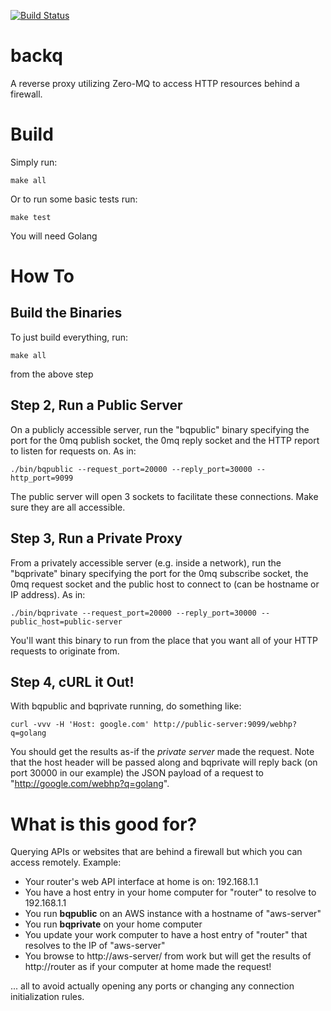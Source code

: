 [![Build Status](https://travis-ci.org/xeb/backq.svg?branch=master)](https://travis-ci.org/xeb/backq)

# backq
A reverse proxy utilizing Zero-MQ to access HTTP resources behind a firewall.

# Build
Simply run:
```
make all
```
Or to run some basic tests run:
```
make test
```
You will need Golang


# How To
## Build the Binaries
To just build everything, run:
```
make all
```
from the above step

## Step 2, Run a Public Server
On a publicly accessible server, run the "bqpublic" binary specifying the port for the 0mq publish socket, the 0mq reply socket and the HTTP report to listen for requests on.  As in:
```
./bin/bqpublic --request_port=20000 --reply_port=30000 --http_port=9099
```
The public server will open 3 sockets to facilitate these connections.  Make sure they are all accessible.

## Step 3, Run a Private Proxy
From a privately accessible server (e.g. inside a network), run the "bqprivate" binary specifying the port for the 0mq subscribe socket, the 0mq request socket and the public host to connect to (can be hostname or IP address).  As in:
```
./bin/bqprivate --request_port=20000 --reply_port=30000 --public_host=public-server 
```
You'll want this binary to run from the place that you want all of your HTTP requests to originate from.

## Step 4, cURL it Out!
With bqpublic and bqprivate running, do something like:
```
curl -vvv -H 'Host: google.com' http://public-server:9099/webhp?q=golang
```
You should get the results as-if the *private server* made the request.  Note that the host header will be passed along and bqprivate will reply back (on port 30000 in our example) the JSON payload of a request to "http://google.com/webhp?q=golang".


# What is this good for?
Querying APIs or websites that are behind a firewall but which you can access remotely.  Example:

* Your router's web API interface at home is on: 192.168.1.1
* You have a host entry in your home computer for "router" to resolve to 192.168.1.1
* You run **bqpublic** on an AWS instance with a hostname of "aws-server"
* You run **bqprivate** on your home computer
* You update your work computer to have a host entry of "router" that resolves to the IP of "aws-server"
* You browse to http://aws-server/ from work but will get the results of http://router as if your computer at home made the request!

... all to avoid actually opening any ports or changing any connection initialization rules.

